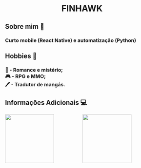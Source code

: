 
<h1 align="center">FINHAWK</h1>

<h2>Sobre mim 📑</h2>
<h3> Curto mobile (React Native) e automatização (Python)</h3>

<h2>Hobbies 🎲</h2>
<h3>📘 - Romance e mistério; </br>
🎮 - RPG e MMO; </br>
🖊️ - Tradutor de mangás.
</h3>

<h2>Informações Adicionais 💻</h2>

<div display = 'flex' align = 'center'>
  <img align="left" float = 'left' height = '160px' src="https://github-readme-stats.vercel.app/api/top-langs/?username=F1NH4WK&theme=midnight-purple"></img>
  <img  height = '160px' src = 'https://github-readme-stats.vercel.app/api?username=F1NH4WK&theme=midnight-purple'></img>
</div>

